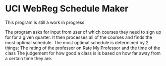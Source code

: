 <h1>UCI WebReg Schedule Maker</h1>

<p>This program is still a work in progress</p>
<p>The program asks for input from user of which courses they need to sign up for for a given quarter. 
  It then processes all of the courses and finds the most optimal schedule.
  The most optimal schedule is determined by 2 things: The rating of the professor on Rate My Professor and the time of the class
  The judgement for how good a class is is based on how far away from a certain time they are.</p>
